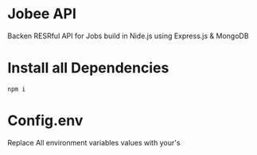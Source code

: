 # Jobee API
Backen RESRful API for Jobs build in Nide.js using Express.js & MongoDB

# Install all Dependencies

```
npm i 

```
# Config.env
Replace All environment variables values with your's